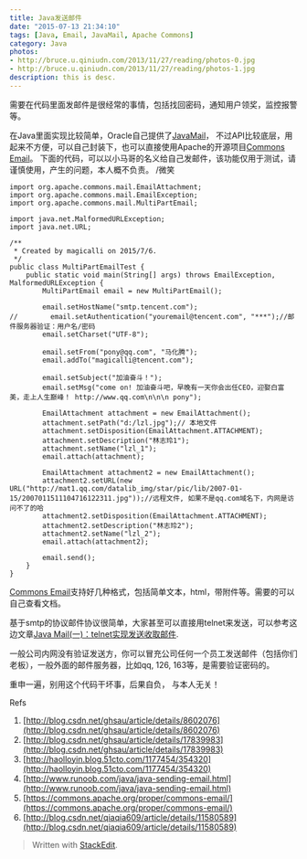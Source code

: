 ```yaml
---
title: Java发送邮件
date: "2015-07-13 21:34:10"
tags: [Java, Email, JavaMail, Apache Commons]
category: Java
photos:
- http://bruce.u.qiniudn.com/2013/11/27/reading/photos-0.jpg
- http://bruce.u.qiniudn.com/2013/11/27/reading/photos-1.jpg
description: this is desc.
---
```


需要在代码里面发邮件是很经常的事情，包括找回密码，通知用户领奖，监控报警等。

在Java里面实现比较简单，Oracle自己提供了[JavaMail](http://www.oracle.com/technetwork/java/javasebusiness/downloads/java-archive-downloads-eeplat-419426.html#javamail-1.4.7-oth-JPR)， 不过API比较底层，用起来不方便，可以自己封装下，也可以直接使用Apache的开源项目[Commons Email](https://commons.apache.org/proper/commons-email/)。 下面的代码，可以以小马哥的名义给自己发邮件，该功能仅用于测试，请谨慎使用，产生的问题，本人概不负责。 /微笑

<!-- more -->

```
import org.apache.commons.mail.EmailAttachment;
import org.apache.commons.mail.EmailException;
import org.apache.commons.mail.MultiPartEmail;

import java.net.MalformedURLException;
import java.net.URL;

/**
 * Created by magicalli on 2015/7/6.
 */
public class MultiPartEmailTest {
    public static void main(String[] args) throws EmailException, MalformedURLException {
        MultiPartEmail email = new MultiPartEmail();

        email.setHostName("smtp.tencent.com");
//        email.setAuthentication("youremail@tencent.com", "***");//邮件服务器验证：用户名/密码
        email.setCharset("UTF-8");

        email.setFrom("pony@qq.com", "马化腾");
        email.addTo("magicalli@tencent.com");

        email.setSubject("加油奋斗！");
        email.setMsg("come on! 加油奋斗吧，早晚有一天你会出任CEO，迎娶白富美，走上人生巅峰！ http://www.qq.com\n\n\n pony");

        EmailAttachment attachment = new EmailAttachment();
        attachment.setPath("d:/lzl.jpg");// 本地文件
        attachment.setDisposition(EmailAttachment.ATTACHMENT);
        attachment.setDescription("林志玲1");
        attachment.setName("lzl_1");
        email.attach(attachment);

        EmailAttachment attachment2 = new EmailAttachment();
        attachment2.setURL(new URL("http://mat1.qq.com/datalib_img/star/pic/lib/2007-01-15/2007011511104716122311.jpg"));//远程文件, 如果不是qq.com域名下，内网是访问不了的哈
        attachment2.setDisposition(EmailAttachment.ATTACHMENT);
        attachment2.setDescription("林志玲2");
        attachment2.setName("lzl_2");
        email.attach(attachment2);

        email.send();
    }
}

```

[Commons Email](https://commons.apache.org/proper/commons-email/)支持好几种格式，包括简单文本，html，带附件等。需要的可以自己查看文档。

基于smtp的协议邮件协议很简单，大家甚至可以直接用telnet来发送，可以参考这边文章[Java Mail(一)：telnet实现发送收取邮件](http://blog.csdn.net/ghsau/article/details/8602076). 

一般公司内网没有验证发送方，你可以冒充公司任何一个员工发送邮件（包括你们老板），一般外面的邮件服务器，比如qq, 126, 163等，是需要验证密码的。

重申一遍，别用这个代码干坏事，后果自负， 与本人无关！

Refs
1. [http://blog.csdn.net/ghsau/article/details/8602076](http://blog.csdn.net/ghsau/article/details/8602076)
2. [http://blog.csdn.net/ghsau/article/details/17839983](http://blog.csdn.net/ghsau/article/details/17839983)
3. [http://haolloyin.blog.51cto.com/1177454/354320](http://haolloyin.blog.51cto.com/1177454/354320)
4. [http://www.runoob.com/java/java-sending-email.html](http://www.runoob.com/java/java-sending-email.html)
5. [https://commons.apache.org/proper/commons-email/](https://commons.apache.org/proper/commons-email/)
6. [http://blog.csdn.net/qiaqia609/article/details/11580589](http://blog.csdn.net/qiaqia609/article/details/11580589)

> Written with [StackEdit](https://stackedit.io/).
